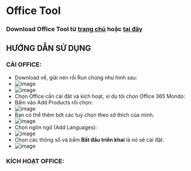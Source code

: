 # Office Tool ##

### Download Office Tool từ [trang chủ](https://otp.landian.vip/en-us/download.html) hoặc [tại đây](https://1drv.ms/f/s!AmvuvqBBIcK6hRAVsoKtX3IMry13?e=fXuFeU)

## HƯỚNG DẪN SỬ DỤNG ##

### CÀI OFFICE: ##
- Download về, giải nén rồi Run chúng như hình sau:
- ![image](https://github.com/BsNgChiThanh/OfficeTool/assets/82578024/eff7536f-669e-4a65-b3a6-af12a72c242b)
- ![image](https://github.com/BsNgChiThanh/OfficeTool/assets/82578024/0279d0c8-6716-4f33-be30-d8af922753f3)
- Chọn Office cần cài đặt và kích hoạt, ví dụ tôi chọn Office 365 Mondo:
- Bấm vào Add Products rồi chọn:
- ![image](https://github.com/BsNgChiThanh/OfficeTool/assets/82578024/bd59853e-3eaf-4bef-b07d-6395d80cd3d8)
- Bạn có thể thêm bớt các tuỳ chọn theo sở thích của mình.
- ![image](https://github.com/BsNgChiThanh/OfficeTool/assets/82578024/37762e0f-0d6d-41ed-84dd-58ca58d34aee)
- Chọn ngôn ngữ (Add Languages):
- ![image](https://github.com/BsNgChiThanh/OfficeTool/assets/82578024/b532c64c-12d1-4996-8348-3667271cf65c)
- Chọn các thông số và bấm **Bất đầu triển khai** là nó sẽ cài đặt.
- ![image](https://github.com/BsNgChiThanh/OfficeTool/assets/82578024/18cc0214-72fe-40b5-9c04-f923f1180d00)

### KÍCH HOẠT OFFICE: ###





